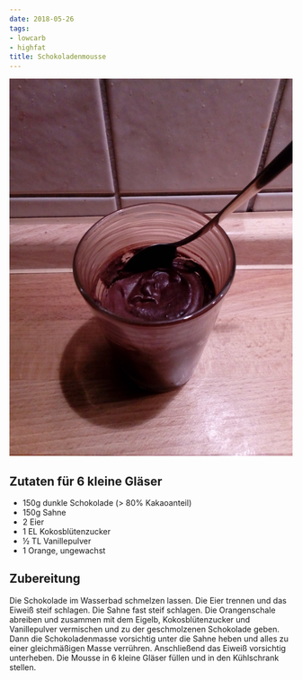 ```yaml
---
date: 2018-05-26
tags:
- lowcarb
- highfat
title: Schokoladenmousse
---
```


![](/img/Schokoladenmousse.jpg)

## Zutaten für 6 kleine Gläser
- 150g      dunkle Schokolade (> 80% Kakaoanteil)
- 150g      Sahne
- 2         Eier
- 1 EL      Kokosblütenzucker
- ½ TL      Vanillepulver
- 1         Orange, ungewachst

## Zubereitung
Die Schokolade im Wasserbad schmelzen lassen. Die Eier trennen und das Eiweiß steif schlagen.
Die Sahne fast steif schlagen. Die Orangenschale abreiben und zusammen mit dem Eigelb, Kokosblütenzucker und Vanillepulver vermischen und zu der geschmolzenen Schokolade geben.
Dann die Schokoladenmasse vorsichtig unter die Sahne heben und alles zu einer gleichmäßigen Masse verrühren. Anschließend das Eiweiß vorsichtig unterheben. Die Mousse in 6 kleine Gläser füllen und in den Kühlschrank stellen.
